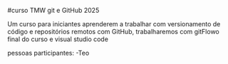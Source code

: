 #curso TMW git e GitHub 2025


Um curso para iniciantes aprenderem
a trabalhar com versionamento de código
e repositórios remotos com GitHub,
trabalharemos com gitFlowo final do curso 
e visual studio code  

pessoas participantes: 
-Teo  